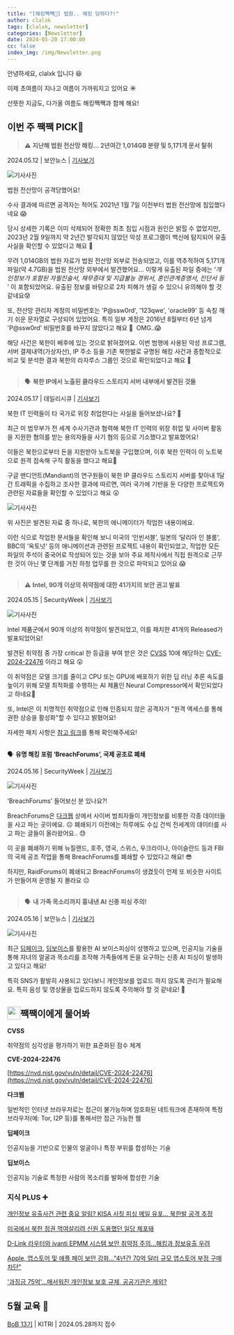 ```yaml
---
title: "[해킹짹짹🐣] 법원.. 해킹 당하다?!"
author: clalxk
tags: [clalxk, newsletter]
categories: [Newsletter]
date: 2024-05-20 17:00:00
cc: false
index_img: /img/Newsletter.png
---
```


안녕하세요, clalxk 입니다 😆

이제 초여름이 지나고 여름이 가까워지고 있어요 **☀️**

산뜻한 지금도, 다가올 여름도 해킹짹짹과 함께 해요! 

## 이번 주 짹짹 PICK🐥

> ⚠️ **지난해 법원 전산망 해킹... 2년여간 1,014GB 분량 및 5,171개 문서 탈취**

2024.05.12 | 보안뉴스 | [기사보기](https://m.boannews.com/html/detail.html?mtype=1&idx=129709)

![기사사진](newsletter0520/image1.png)

법원 전산망이 공격당했어요! 

수사 결과에 따르면 공격자는 적어도 2021년 1월 7일 이전부터 법원 전산망에 침입했다네요 😱 

당시 상세한 기록은 이미 삭제되어 정확한 최초 침입 시점과 원인은 밝힐 수 없었지만, 2023년 2월 9일까지 약 2년간 발각되지 않았던 악성 프로그램이 백신에 탐지되어 유출 사실을 확인할 수 있었다고 해요 🫢

무려 1,014GB의 법원 자료가 법원 전산망 외부로 전송되었고, 이를 역추적하여 5,171개 파일(약 4.7GB)을 법원 전산망 외부에서 발견했어요… 이렇게 유출된 파일 중에는 ‘*개인정보가 포함된 자필진술서, 채무증대 및 지급불능 경위서, 혼인관계증명서, 진단서 등* ’ 이 포함되었어요. 유출된 정보를 바탕으로 2차 피해가 생길 수 있으니 유의해야 할 것 같네요😰

또, 전산망 관리자 계정의 비밀번호는 'P@ssw0rd', '123qwe', 'oracle99' 등 속칭 깨기 쉬운 문자열로 구성되어 있었어요. 특히 일부 계정은 2016년 8월부터 6년 넘게 'P@ssw0rd' 비밀번호를 바꾸지 않았다고 해요 👀  OMG..😱 

해당 사건은 북한이 배후에 있는 것으로 밝혀졌어요. 이번 범행에 사용된 악성 프로그램, 서버 결제내역(가상자산), IP 주소 등을 기존 북한발로 규명된 해킹 사건과 종합적으로 비교 및 분석한 결과 북한의 라자루스 그룹인 것으로 확인되었다고 해요 🫠

## 
> 🗣️ **북한 IP에서 노출된 클라우드 스토리지 서버 내부에서 발견된 것들**

2024.05.17 | 데일리시큐 | [기사보기](https://www.dailysecu.com/news/articleView.html?idxno=156016)

북한 IT 인력들이 타 국가로 위장 취업한다는 사실을 들어보셨나요? 👀

최근 미 법무부가 전 세계 수사기관과 협력해 북한 IT 인력의 위장 취업 및 사이버 활동을 지원한 혐의를 받는 용의자들을 사기 혐의 등으로 기소했다고 발표했어요!

이들은 북한으로부터 돈을 지원받아 노트북을 구입했으며, 이후 북한 인력이 이 노트북으로 원격 접속해 구직 활동을 했다고 해요🫢 

구글 맨디언트(Mandiant)의 연구원들이 북한 IP 클라우드 스토리지 서버를 찾아내 1달 간 트래픽을 수집하고 조사한 결과에 따르면, 여러 국가에 기반을 둔 다양한 프로젝트와 관련된 자료들을 확인할 수 있었다고 해요 😲 

![기사사진](newsletter0520/image2.png)

위 사진은 발견된 자료 중 하나로, 북한의 애니메이터가 작업한 내용이에요. 

이런 식으로 작업한 문서들을 확인해 보니 미국의 ‘인빈서블’, 일본의 ‘달리아 인 블룸‘, BBC의 ’옥토넛‘ 등의 애니메이션과 관련된 프로젝트 내용이 확인되었고, 작업한 모든 파일의 주석이 중국어로 작성되어 있는 것을 보아 주요 제작사에서 직접 원격으로 근무한 것이 아닌 몇 단계를 거친 하청 업무를 한 것으로 파악되고 있어요 😱 

## 
> ⚠️ **Intel, 90개 이상의 취약점에 대한 41가지의 보안 권고 발표**


2024.05.15 | SecurityWeek | [기사보기](https://www.securityweek.com/intel-publishes-41-security-advisories-for-over-90-vulnerabilities/)

![기사사진](newsletter0520/image3.png)

Intel 제품군에서 90개 이상의 취약점이 발견되었고, 이를 패치한 41개의 Released가 발표되었어요! 

발견된 취약점 중 가장 critical 한 등급을 부여 받은 것은 [CVSS](#짹짹이에게-물어봐) 10에 해당하는 [CVE-2024-22476](https://www.notion.so/2024-05-20-c36c7fbfb6c740a08c2348d371ae7654?pvs=21) 이라고 해요 😲  

이 취약점은 모델 크기를 줄이고 CPU 또는 GPU에 배포하기 위한 딥 러닝 추론 속도를 높이기 위해 모델 최적화를 수행하는 AI 제품인 Neural Compressor에서 확인되었다고 하네요🤔

또, Intel은 이 치명적인 취약점으로 인해 인증되지 않은 공격자가 "원격 액세스를 통해 권한 상승을 활성화"할 수 있다고 밝혔어요!

자세한 패치 사항은 [참고 링크](https://www.intel.com/content/www/us/en/security-center/default.html)를 통해 확인해주세요! 

## 
🗣️ **유명 해킹 포럼 ‘BreachForums’, 국제 공조로 폐쇄**

2024.05.16 | SecurityWeek | [기사보기](https://www.securityweek.com/breachforums-shut-down-in-apparent-law-enforcement-operation/)

![기사사진](newsletter0520/image4.png)

‘BreachForums’ 들어보신 분 있나요?!

BreachForums은 [다크웹](#짹짹이에게-물어봐) 상에서 사이버 범죄자들이 개인정보를 비롯한 각종 데이터들을 사고 파는 곳이에요. ☹️ 폐쇄되기 이전에는 하루에도 수십 건씩 전세계의 데이터를 사고 파는 글들이 올라왔어요.. 😓 

이 곳을 폐쇄하기 위해 뉴질랜드, 호주, 영국, 스위스, 우크라이나, 아이슬란드 등과 FBI의 국제 공조 작업을 통해 BreachForums를 폐쇄할 수 있었다고 해요! 😎

하지만, RaidForums이 폐쇄되고 BreachForums이 생겼듯이 언제 또 비슷한 사이트가 만들어져 운영될 지 몰라요 ☹️

## 
> 🗣️ **내 가족 목소리까지 흉내낸 AI 신종 피싱 주의!**

2024.05.16 | 보안뉴스 | [기사보기](https://www.boannews.com/media/view.asp?idx=129836)

![기사사진](newsletter0520/image5.png)


최근 [딥페이크](#짹짹이에게-물어봐), [딥보이스](#짹짹이에게-물어봐)를 활용한 AI 보이스피싱이 성행하고 있으며, 인공지능 기술을 통해 자녀의 얼굴과 목소리를 조작해 가족들에게 돈을 요구하는 신종 AI 피싱이 발생하고 있다고 해요! 

특히 SNS가 활발히 사용되고 있다보니 개인정보를 업로드 하지 않도록 관리가 필요해요. 특히 음성 및 영상물을 업로드하지 않도록 주의해야 할 것 같네요! 🫠

## 짹짹이에게 물어봐 <img src="/img/keyword.gif" width="30" height="30" style="float:left;"/>  

**CVSS** 

취약점의 심각성을 평가하기 위한 표준화된 점수 체계

**CVE-2024-22476**

[https://nvd.nist.gov/vuln/detail/CVE-2024-22476](https://nvd.nist.gov/vuln/detail/CVE-2024-22476)

**다크웹**

일반적인 인터넷 브라우저로는 접근이 불가능하며 암호화된 네트워크에 존재하여 특정 브라우저(예: Tor, I2P 등)를 통해서만 접근 가능한 웹

**딥페이크**

인공지능을 기반으로 인물의 얼굴이나 특정 부위를 합성하는 기술

**딥보이스**

인공지능 기술로 특정한 사람의 목소리를 발화에 합성한 기술 

### 지식 PLUS ➕

[개인정보 유출사건 관련 중요 알림? KISA 사칭 피싱 메일 유포... 북한발 공격 추정](https://www.boannews.com/media/view.asp?idx=129881)

[미국에서 북한 정권 먹여살리려 신원 도용했던 일당 체포돼](https://www.boannews.com/media/view.asp?idx=129869)

[D-Link 라우터와 ivanti EPMM 시스템 보안 취약점 주의...해킹과 정보유출 우려](https://www.dailysecu.com/news/articleView.html?idxno=156059)

[Apple, 앱스토어 및 애플 페이 보안 강화…"4년간 70억 달러 규모 앱스토어 부정 구매 차단"](https://www.dailysecu.com/news/articleView.html?idxno=156027)

['과징금 75억'…매서워진 개인정보 보호 규제, 공공기관은 제외?](https://www.yna.co.kr/view/AKR20240512045400530)

## **5월 교육** 🐥

[BoB 13기](https://www.kitribob.kr/board/detail/1/9079?current_page=1&per_page=15&st=subject&q=#) | KITRI | 2024.05.28까지 접수